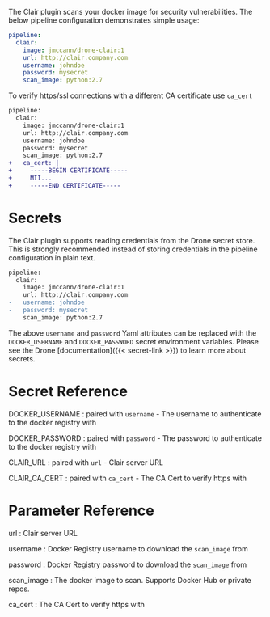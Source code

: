 
The Clair plugin scans your docker image for security vulnerabilities. The below pipeline configuration demonstrates simple usage:

```yaml
pipeline:
  clair:
    image: jmccann/drone-clair:1
    url: http://clair.company.com
    username: johndoe
    password: mysecret
    scan_image: python:2.7
```

To verify https/ssl connections with a different CA certificate use `ca_cert`

```diff
pipeline:
  clair:
    image: jmccann/drone-clair:1
    url: http://clair.company.com
    username: johndoe
    password: mysecret
    scan_image: python:2.7
+   ca_cert: |
+     -----BEGIN CERTIFICATE-----
+     MII...
+     -----END CERTIFICATE-----
```

# Secrets

The Clair plugin supports reading credentials from the Drone secret store. This is strongly recommended instead of storing credentials in the pipeline configuration in plain text.

```diff
pipeline:
  clair:
    image: jmccann/drone-clair:1
    url: http://clair.company.com
-   username: johndoe
-   password: mysecret
    scan_image: python:2.7
```

The above `username` and `password` Yaml attributes can be replaced with the `DOCKER_USERNAME` and `DOCKER_PASSWORD` secret environment variables.
Please see the Drone [documentation]({{< secret-link >}}) to learn more about secrets.

# Secret Reference

DOCKER_USERNAME
: paired with `username` - The username to authenticate to the docker registry with

DOCKER_PASSWORD
: paired with `password` - The password to authenticate to the docker registry with

CLAIR_URL
: paired with `url` - Clair server URL

CLAIR_CA_CERT
: paired with `ca_cert` - The CA Cert to verify https with

# Parameter Reference

url
: Clair server URL

username
: Docker Registry username to download the `scan_image` from

password
: Docker Registry password to download the `scan_image` from

scan_image
: The docker image to scan.  Supports Docker Hub or private repos.

ca_cert
: The CA Cert to verify https with
